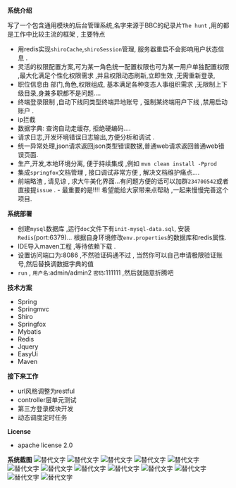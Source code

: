 **系统介绍**

写了一个包含通用模块的后台管理系统,名字来源于BBC的纪录片`The hunt` ,用的都是工作中比较主流的框架 , 主要特点

- 用redis实现`shiroCache`,`shiroSession`管理, 服务器重启不会影响用户状态信息 .
- 灵活的权限配置方案,可为某一角色统一配置权限也可为某一用户单独配置权限 ,最大化满足个性化权限需求 ,并且权限动态刷新,立即生效 ,无需重新登录,
-  职位信息由 部门,角色,权限组成, 基本满足各种变态人事组织需求 ,无限制上下级目录,身兼多职都不是问题....
- 终端登录限制 ,自动下线同类型终端异地账号 , 强制某终端用户下线 ,禁用启动账户 .
- ip拦截
- 数据字典: 查询自动走缓存, 拒绝硬编码....
- 请求日志,开发环境错误日志输出,方便分析和调试 .
- 统一异常处理,json请求返回json类型错误数据,普通web请求返回普通web错误页面.
- 生产,开发,本地环境分离, 便于持续集成 ,例如 `mvn clean install -Pprod`
- 集成`springfox`文档管理 , 接口调试非常方便 , 解决文档维护痛点....
- 前端略渣 , 请见谅 , 求大牛美化界面...有问题方便的话可以加群`234700542`或者直接提`issue` . - 最重要的是!!!! 希望能给大家带来点帮助 ,一起来慢慢完善这个项目.

**系统部署**

- 创建`mysql`数据库 ,运行`doc`文件下有`init-mysql-data.sql`, 安装`Redis`(port:6379)... 根据自身环境修改`env.properties`的数据库和redis属性.
- IDE导入maven工程 ,等待依赖下载 .
- 设置访问端口为:8086 ,不然验证码通不过 , 当然你可以自己申请极限验证账号,然后替换调数据字典的值
- `run` , `用户名`:admin/admin2 `密码`:111111 ,然后就随意折腾吧

**技术方案**

- Spring
- Springmvc
- Shiro
- Springfox
- Mybatis
- Redis
- Jquery
- EasyUi
- Maven

**接下来工作**

- url风格调整为restful
- controller层单元测试
- 第三方登录模块开发
- 动态调度定时任务

**License**

- apache license 2.0


**系统截图**
![替代文字](http://p1.bqimg.com/4851/4a6a222a29b1d4c1.png)
![替代文字](http://p1.bqimg.com/4851/6a30506afe02caa2.png)
![替代文字](http://p1.bqimg.com/4851/9dbcd8135b7b9cb1.png)
![替代文字](http://p1.bqimg.com/4851/afe209af02550a34.png)
![替代文字](http://p1.bqimg.com/4851/66e82ce59fb03549.png)
![替代文字](http://p1.bqimg.com/4851/e24fef8561511726.png)
![替代文字](http://p1.bqimg.com/4851/db2808f33d551d37.png)
![替代文字](http://p1.bqimg.com/4851/9cc5071731aa3c18.png)
![替代文字](http://p1.bqimg.com/4851/62293ece6299db68.png)
![替代文字](http://p1.bqimg.com/4851/896e1bc570dd3e45.png)
![替代文字](http://p1.bqimg.com/4851/5755af87a04925cf.png)
![替代文字](http://p1.bqimg.com/4851/7096c16da9922919.png)
![替代文字](http://p1.bqimg.com/4851/9513db5d2381aa20.png)


